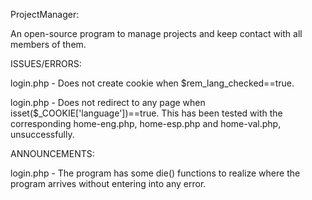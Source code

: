 ProjectManager:

An open-source program to manage projects and keep contact with all members of them.

ISSUES/ERRORS:

login.php - Does not create cookie when $rem_lang_checked==true.

login.php - Does not redirect to any page when isset($_COOKIE['language'])==true. This has been tested with the corresponding home-eng.php, home-esp.php and home-val.php, unsuccessfully.

ANNOUNCEMENTS:

login.php - The program has some die() functions to realize where the program arrives without entering into any error.
